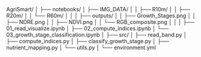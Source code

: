 AgriSmart/
│
├── notebooks/
│ ├── IMG_DATA/
│ │ ├── R10m/
│ │ ├── R20m/
│ │ └── R60m/
│ │
│ ├── outputs/
│ │ ├── Growth_Stages.png
│ │ ├── NDRE.png
│ │ ├── NDVI.png
│ │ └── RGB_composite.png
│ │
│ ├── 01_read_visualize.ipynb
│ ├── 02_compute_indices.ipynb
│ └── 03_growth_stage_classification.ipynb
│
├── src/
│ ├── read_band.py
│ ├── compute_indices.py
│ ├── classify_growth_stage.py
│ ├── nutrient_mapping.py
│ └── utils.py
│
└── environment.yml
